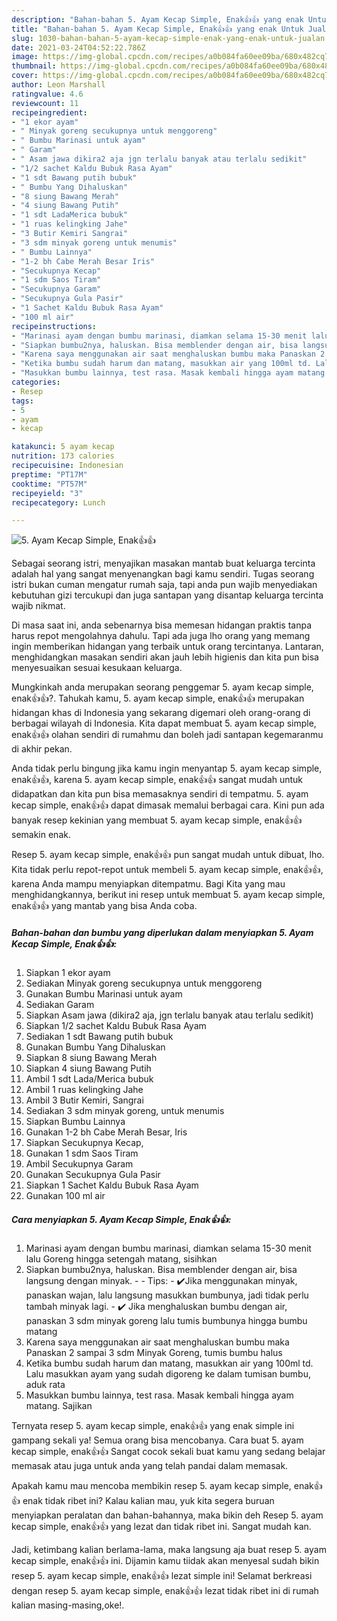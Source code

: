 ```yaml
---
description: "Bahan-bahan 5. Ayam Kecap Simple, Enak👍👍 yang enak Untuk Jualan"
title: "Bahan-bahan 5. Ayam Kecap Simple, Enak👍👍 yang enak Untuk Jualan"
slug: 1030-bahan-bahan-5-ayam-kecap-simple-enak-yang-enak-untuk-jualan
date: 2021-03-24T04:52:22.786Z
image: https://img-global.cpcdn.com/recipes/a0b084fa60ee09ba/680x482cq70/5-ayam-kecap-simple-enak👍👍-foto-resep-utama.jpg
thumbnail: https://img-global.cpcdn.com/recipes/a0b084fa60ee09ba/680x482cq70/5-ayam-kecap-simple-enak👍👍-foto-resep-utama.jpg
cover: https://img-global.cpcdn.com/recipes/a0b084fa60ee09ba/680x482cq70/5-ayam-kecap-simple-enak👍👍-foto-resep-utama.jpg
author: Leon Marshall
ratingvalue: 4.6
reviewcount: 11
recipeingredient:
- "1 ekor ayam"
- " Minyak goreng secukupnya untuk menggoreng"
- " Bumbu Marinasi untuk ayam"
- " Garam"
- " Asam jawa dikira2 aja jgn terlalu banyak atau terlalu sedikit"
- "1/2 sachet Kaldu Bubuk Rasa Ayam"
- "1 sdt Bawang putih bubuk"
- " Bumbu Yang Dihaluskan"
- "8 siung Bawang Merah"
- "4 siung Bawang Putih"
- "1 sdt LadaMerica bubuk"
- "1 ruas kelingking Jahe"
- "3 Butir Kemiri Sangrai"
- "3 sdm minyak goreng untuk menumis"
- " Bumbu Lainnya"
- "1-2 bh Cabe Merah Besar Iris"
- "Secukupnya Kecap"
- "1 sdm Saos Tiram"
- "Secukupnya Garam"
- "Secukupnya Gula Pasir"
- "1 Sachet Kaldu Bubuk Rasa Ayam"
- "100 ml air"
recipeinstructions:
- "Marinasi ayam dengan bumbu marinasi, diamkan selama 15-30 menit lalu Goreng hingga setengah matang, sisihkan"
- "Siapkan bumbu2nya, haluskan. Bisa memblender dengan air, bisa langsung dengan minyak.  Tips: ✔️Jika menggunakan minyak, panaskan wajan, lalu langsung masukkan bumbunya, jadi tidak perlu tambah minyak lagi. ✔️ Jika menghaluskan bumbu dengan air, panaskan 3 sdm minyak goreng lalu tumis bumbunya hingga bumbu matang"
- "Karena saya menggunakan air saat menghaluskan bumbu maka Panaskan 2 sampai 3 sdm Minyak Goreng, tumis bumbu halus"
- "Ketika bumbu sudah harum dan matang, masukkan air yang 100ml td. Lalu masukkan ayam yang sudah digoreng ke dalam tumisan bumbu, aduk rata"
- "Masukkan bumbu lainnya, test rasa. Masak kembali hingga ayam matang. Sajikan"
categories:
- Resep
tags:
- 5
- ayam
- kecap

katakunci: 5 ayam kecap 
nutrition: 173 calories
recipecuisine: Indonesian
preptime: "PT17M"
cooktime: "PT57M"
recipeyield: "3"
recipecategory: Lunch

---
```



![5. Ayam Kecap Simple, Enak👍👍](https://img-global.cpcdn.com/recipes/a0b084fa60ee09ba/680x482cq70/5-ayam-kecap-simple-enak👍👍-foto-resep-utama.jpg)

Sebagai seorang istri, menyajikan masakan mantab buat keluarga tercinta adalah hal yang sangat menyenangkan bagi kamu sendiri. Tugas seorang istri bukan cuman mengatur rumah saja, tapi anda pun wajib menyediakan kebutuhan gizi tercukupi dan juga santapan yang disantap keluarga tercinta wajib nikmat.

Di masa  saat ini, anda sebenarnya bisa memesan hidangan praktis tanpa harus repot mengolahnya dahulu. Tapi ada juga lho orang yang memang ingin memberikan hidangan yang terbaik untuk orang tercintanya. Lantaran, menghidangkan masakan sendiri akan jauh lebih higienis dan kita pun bisa menyesuaikan sesuai kesukaan keluarga. 



Mungkinkah anda merupakan seorang penggemar 5. ayam kecap simple, enak👍👍?. Tahukah kamu, 5. ayam kecap simple, enak👍👍 merupakan hidangan khas di Indonesia yang sekarang digemari oleh orang-orang di berbagai wilayah di Indonesia. Kita dapat membuat 5. ayam kecap simple, enak👍👍 olahan sendiri di rumahmu dan boleh jadi santapan kegemaranmu di akhir pekan.

Anda tidak perlu bingung jika kamu ingin menyantap 5. ayam kecap simple, enak👍👍, karena 5. ayam kecap simple, enak👍👍 sangat mudah untuk didapatkan dan kita pun bisa memasaknya sendiri di tempatmu. 5. ayam kecap simple, enak👍👍 dapat dimasak memalui berbagai cara. Kini pun ada banyak resep kekinian yang membuat 5. ayam kecap simple, enak👍👍 semakin enak.

Resep 5. ayam kecap simple, enak👍👍 pun sangat mudah untuk dibuat, lho. Kita tidak perlu repot-repot untuk membeli 5. ayam kecap simple, enak👍👍, karena Anda mampu menyiapkan ditempatmu. Bagi Kita yang mau menghidangkannya, berikut ini resep untuk membuat 5. ayam kecap simple, enak👍👍 yang mantab yang bisa Anda coba.

<!--inarticleads1-->

##### Bahan-bahan dan bumbu yang diperlukan dalam menyiapkan 5. Ayam Kecap Simple, Enak👍👍:

1. Siapkan 1 ekor ayam
1. Sediakan  Minyak goreng secukupnya untuk menggoreng
1. Gunakan  Bumbu Marinasi untuk ayam
1. Sediakan  Garam
1. Siapkan  Asam jawa (dikira2 aja, jgn terlalu banyak atau terlalu sedikit)
1. Siapkan 1/2 sachet Kaldu Bubuk Rasa Ayam
1. Sediakan 1 sdt Bawang putih bubuk
1. Gunakan  Bumbu Yang Dihaluskan
1. Siapkan 8 siung Bawang Merah
1. Siapkan 4 siung Bawang Putih
1. Ambil 1 sdt Lada/Merica bubuk
1. Ambil 1 ruas kelingking Jahe
1. Ambil 3 Butir Kemiri, Sangrai
1. Sediakan 3 sdm minyak goreng, untuk menumis
1. Siapkan  Bumbu Lainnya
1. Gunakan 1-2 bh Cabe Merah Besar, Iris
1. Siapkan Secukupnya Kecap,
1. Gunakan 1 sdm Saos Tiram
1. Ambil Secukupnya Garam
1. Gunakan Secukupnya Gula Pasir
1. Siapkan 1 Sachet Kaldu Bubuk Rasa Ayam
1. Gunakan 100 ml air




<!--inarticleads2-->

##### Cara menyiapkan 5. Ayam Kecap Simple, Enak👍👍:

1. Marinasi ayam dengan bumbu marinasi, diamkan selama 15-30 menit lalu Goreng hingga setengah matang, sisihkan
1. Siapkan bumbu2nya, haluskan. Bisa memblender dengan air, bisa langsung dengan minyak. -  - Tips: - ✔️Jika menggunakan minyak, panaskan wajan, lalu langsung masukkan bumbunya, jadi tidak perlu tambah minyak lagi. - ✔️ Jika menghaluskan bumbu dengan air, panaskan 3 sdm minyak goreng lalu tumis bumbunya hingga bumbu matang
1. Karena saya menggunakan air saat menghaluskan bumbu maka Panaskan 2 sampai 3 sdm Minyak Goreng, tumis bumbu halus
1. Ketika bumbu sudah harum dan matang, masukkan air yang 100ml td. Lalu masukkan ayam yang sudah digoreng ke dalam tumisan bumbu, aduk rata
1. Masukkan bumbu lainnya, test rasa. Masak kembali hingga ayam matang. Sajikan




Ternyata resep 5. ayam kecap simple, enak👍👍 yang enak simple ini gampang sekali ya! Semua orang bisa mencobanya. Cara buat 5. ayam kecap simple, enak👍👍 Sangat cocok sekali buat kamu yang sedang belajar memasak atau juga untuk anda yang telah pandai dalam memasak.

Apakah kamu mau mencoba membikin resep 5. ayam kecap simple, enak👍👍 enak tidak ribet ini? Kalau kalian mau, yuk kita segera buruan menyiapkan peralatan dan bahan-bahannya, maka bikin deh Resep 5. ayam kecap simple, enak👍👍 yang lezat dan tidak ribet ini. Sangat mudah kan. 

Jadi, ketimbang kalian berlama-lama, maka langsung aja buat resep 5. ayam kecap simple, enak👍👍 ini. Dijamin kamu tiidak akan menyesal sudah bikin resep 5. ayam kecap simple, enak👍👍 lezat simple ini! Selamat berkreasi dengan resep 5. ayam kecap simple, enak👍👍 lezat tidak ribet ini di rumah kalian masing-masing,oke!.

